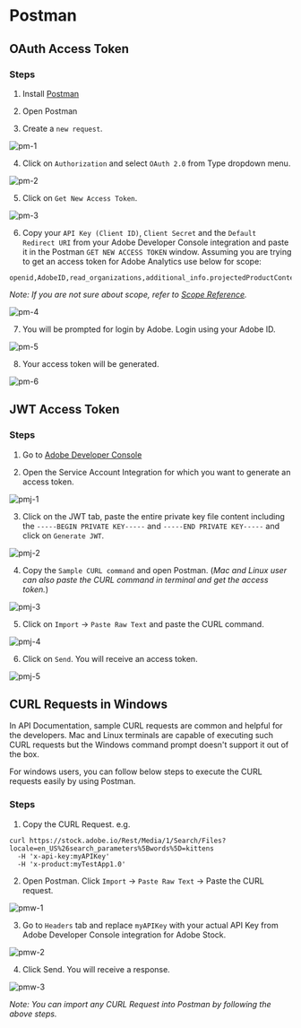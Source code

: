 # Postman

## OAuth Access Token

### Steps

1. Install [Postman](https://www.getpostman.com/downloads/)

2. Open Postman

3. Create a `new request`.

![pm-1](../Images/PM_1.png)

4. Click on `Authorization` and select `OAuth 2.0` from Type dropdown menu.

![pm-2](../Images/PM_2.png)

5. Click on `Get New Access Token`.

![pm-3](../Images/PM_3.png)

6. Copy your `API Key (Client ID)`, `Client Secret` and the `Default Redirect URI` from your Adobe Developer Console integration and paste it in the Postman `GET NEW ACCESS TOKEN` window. Assuming you are trying to get an access token for Adobe Analytics use below for scope: 
```
openid,AdobeID,read_organizations,additional_info.projectedProductContext,additional_info.job_function
```

*Note: If you are not sure about scope, refer to [Scope Reference](../OAuth/scopes.md).*

![pm-4](../Images/PM_4.png)

7. You will be prompted for login by Adobe. Login using your Adobe ID.

![pm-5](../Images/PM_5.png)

8. Your access token will be generated.

![pm-6](../Images/PM_6.png)

## JWT Access Token
### Steps
1. Go to [Adobe Developer Console](https://developer.adobe.com/console)

2. Open the Service Account Integration for which you want to generate an access token.

![pmj-1](../Images/PM_JWT_1.png)

3. Click on the JWT tab, paste the entire private key file content including the `-----BEGIN PRIVATE KEY-----` and `-----END PRIVATE KEY-----` and click on `Generate JWT`.

![pmj-2](../Images/PM_JWT_2.png)

4. Copy the `Sample CURL command` and open Postman. (*Mac and Linux user can also paste the CURL command in terminal and get the access token.*)

![pmj-3](../Images/PM_JWT_3.png)

5. Click on `Import` -> `Paste Raw Text` and paste the CURL command.
 
![pmj-4](../Images/PM_JWT_4.png)

6. Click on `Send`. You will receive an access token.

![pmj-5](../Images/PM_JWT_5.png)

## CURL Requests in Windows

In API Documentation, sample CURL requests are common and helpful for the developers. Mac and Linux terminals are capable of executing such CURL requests but the Windows command prompt doesn't support it out of the box.

For windows users, you can follow below steps to execute the CURL requests easily by using Postman.

### Steps

1. Copy the CURL Request.
e.g.
```
curl https://stock.adobe.io/Rest/Media/1/Search/Files?locale=en_US%26search_parameters%5Bwords%5D=kittens 
  -H 'x-api-key:myAPIKey' 
  -H 'x-product:myTestApp1.0'
 ```
 
 2. Open Postman. Click `Import` -> `Paste Raw Text` -> Paste the CURL request.
 
 ![pmw-1](../Images/PMW_1.png)
 
 3. Go to `Headers` tab and replace `myAPIKey` with your actual API Key from Adobe Developer Console integration for Adobe Stock.
 
 ![pmw-2](../Images/PMW_2.png)
 
 4. Click Send. You will receive a response.
 
 ![pmw-3](../Images/PMW_3.png)
 
 *Note: You can import any CURL Request into Postman by following the above steps.*